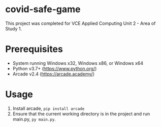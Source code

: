 # covid-safe-game
This project was completed for VCE Applied Computing Unit 2 - Area of Study 1.

# Prerequisites
- System running Windows x32, Windows x86, or Windows x64
- Python v3.7+ (https://www.python.org/)
- Arcade v2.4 (https://arcade.academy/)

# Usage
1. Install arcade, `pip install arcade`
2. Ensure that the current working directory is in the project and run main.py, `py main.py`.
